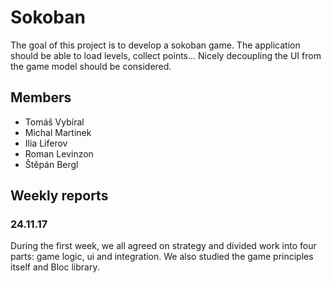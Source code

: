 # Sokoban

The goal of this project is to develop a sokoban game. The application should be able to load levels, collect points... Nicely decoupling the UI from the game model should be considered.

## Members

* Tomáš Vybíral
* Michal Martinek
* Ilia Liferov
* Roman Levinzon
* Štěpán Bergl

## Weekly reports

### 24.11.17

During the first week, we all agreed on strategy and divided work into four parts: game logic, ui and integration. We also studied the game principles itself and Bloc library. 
